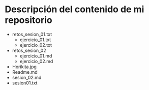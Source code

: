 # **Descripción del contenido de mi repositorio**

- retos_sesion_01.txt
  - ejercicio_01.txt
  - ejercicio_02.txt
- retos_sesion_02
  - ejercicio_01.md
  - ejercicio_02.md
- Horikita.jpg
- Readme.md
- sesion_02.md
- sesion01.txt